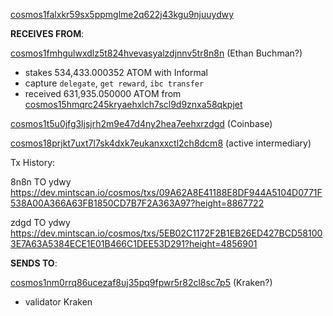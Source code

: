 
[cosmos1falxkr59sx5ppmglme2q622j43kgu9njuuydwy](https://dev.mintscan.io/cosmos/account/cosmos1falxkr59sx5ppmglme2q622j43kgu9njuuydwy)

**RECEIVES FROM**:

[cosmos1fmhgulwxdlz5t824hvevasyalzdjnnv5tr8n8n](https://dev.mintscan.io/cosmos/account/cosmos1fmhgulwxdlz5t824hvevasyalzdjnnv5tr8n8n) (Ethan Buchman?)
* stakes 534,433.000352 ATOM with Informal
* capture `delegate`, `get reward`, `ibc transfer`
* received 631,935.050000 ATOM from [cosmos15hmqrc245kryaehxlch7scl9d9znxa58qkpjet](https://dev.mintscan.io/cosmos/txs/0C8F0C1E99DF57009AAB982C7D85CD68436C9BA8AF2ACE1EB16E8B889656EB6F?height=8867534)

[cosmos1t5u0jfg3ljsjrh2m9e47d4ny2hea7eehxrzdgd](https://dev.mintscan.io/cosmos/account/cosmos1t5u0jfg3ljsjrh2m9e47d4ny2hea7eehxrzdgd) (Coinbase)

[cosmos18prjkt7uxt7l7sk4dxk7eukanxxctl2ch8dcm8](https://dev.mintscan.io/cosmos/account/cosmos18prjkt7uxt7l7sk4dxk7eukanxxctl2ch8dcm8) (active intermediary)


Tx History:

8n8n TO ydwy
https://dev.mintscan.io/cosmos/txs/09A62A8E41188E8DF944A5104D0771F538A00A366A63FB1850CD7B7F2A363A97?height=8867722

zdgd TO ydwy
https://dev.mintscan.io/cosmos/txs/5EB02C1172F2B1EB26ED427BCD581003E7A63A5384ECE1E01B466C1DEE53D291?height=4856901

**SENDS TO**:

[cosmos1nm0rrq86ucezaf8uj35pq9fpwr5r82cl8sc7p5](https://dev.mintscan.io/cosmos/account/cosmos1nm0rrq86ucezaf8uj35pq9fpwr5r82cl8sc7p5) (Kraken?)
* validator Kraken





